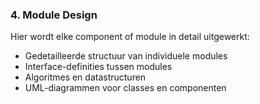 ### 4. Module Design
Hier wordt elke component of module in detail uitgewerkt:
- Gedetailleerde structuur van individuele modules
- Interface-definities tussen modules
- Algoritmes en datastructuren
- UML-diagrammen voor classes en componenten

